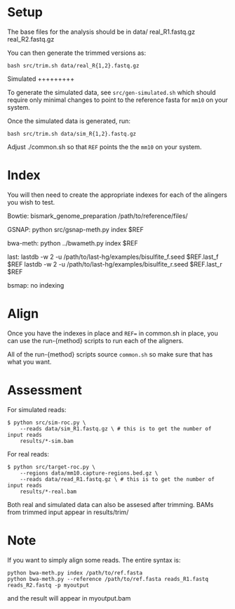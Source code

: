 Setup
=====

The base files for the analysis should be in data/
    real_R1.fastq.gz
    real_R2.fastq.gz

You can then generate the trimmed versions as:

    bash src/trim.sh data/real_R{1,2}.fastq.gz 


Simulated
+++++++++

To generate the simulated data, see `src/gen-simulated.sh`
which should require only minimal changes to point to the
reference fasta for `mm10` on your system.


Once the simulated data is generated, run:

    bash src/trim.sh data/sim_R{1,2}.fastq.gz 


Adjust ./common.sh so that `REF` points the the `mm10` on your system.

Index
=====
You will then need to create the appropriate indexes for each of the
alingers you wish to test.

Bowtie:
    bismark_genome_preparation /path/to/reference/files/

GSNAP:
    python src/gsnap-meth.py index $REF

bwa-meth:
    python ../bwameth.py index $REF

last:
    lastdb -w 2 -u /path/to/last-hg/examples/bisulfite_f.seed $REF.last_f $REF 
    lastdb -w 2 -u /path/to/last-hg/examples/bisulfite_r.seed $REF.last_r $REF

bsmap:
    no indexing


Align
=====

Once you have the indexes in place and `REF=` in common.sh in place, you can
use the run-{method} scripts to run each of the aligners.

All of the run-{method} scripts source `common.sh` so make sure that has
what you want.

Assessment
==========

For simulated reads:

    $ python src/sim-roc.py \
        --reads data/sim_R1.fastq.gz \ # this is to get the number of input reads
        results/*-sim.bam

For real reads:

    $ python src/target-roc.py \
        --regions data/mm10.capture-regions.bed.gz \
        --reads data/read_R1.fastq.gz \ # this is to get the number of input reads
        results/*-real.bam

Both real and simulated data can also be assesed after trimming.
BAMs from trimmed input appear in results/trim/

Note
====

If you want to simply align some reads. The entire syntax is:

    python bwa-meth.py index /path/to/ref.fasta
    python bwa-meth.py --reference /path/to/ref.fasta reads_R1.fastq reads_R2.fastq -p myoutput

and the result will appear in myoutput.bam

